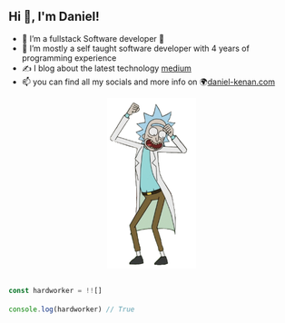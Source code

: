 ## **Hi 👋, I'm Daniel!**

- 👀 I’m a fullstack Software developer :cartwheeling:
- 🌱 I’m mostly a self taught software developer with 4 years of programming experience
- :writing_hand: I blog about the latest technology  [medium](www.medium.com/@sdanielkenan)
- 📫 you can find all my socials and more info on :earth_africa:[daniel-kenan.com](www.daniel-kenan.com) 

<p align="center"> 
<img src="rick dance.gif" style="width:auto;height:300px;display:block" align="center" />
</p>

```js

const hardworker = !![]

console.log(hardworker) // True 

```
